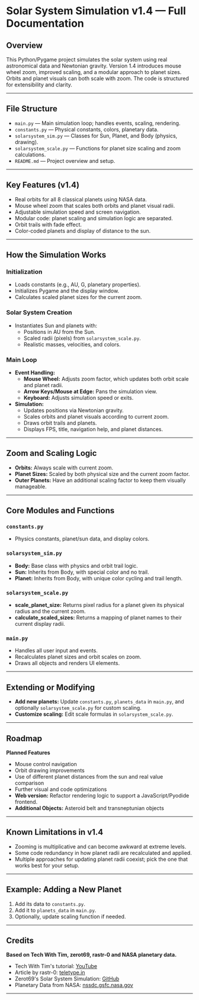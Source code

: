 # Solar System Simulation v1.4 — Full Documentation

## Overview

This Python/Pygame project simulates the solar system using real astronomical data and Newtonian gravity. Version 1.4 introduces mouse wheel zoom, improved scaling, and a modular approach to planet sizes. Orbits and planet visuals can both scale with zoom. The code is structured for extensibility and clarity.

---

## File Structure

- `main.py` — Main simulation loop; handles events, scaling, rendering.
- `constants.py` — Physical constants, colors, planetary data.
- `solarsystem_sim.py` — Classes for Sun, Planet, and Body (physics, drawing).
- `solarsystem_scale.py` — Functions for planet size scaling and zoom calculations.
- `README.md` — Project overview and setup.

---

## Key Features (v1.4)

- Real orbits for all 8 classical planets using NASA data.
- Mouse wheel zoom that scales both orbits and planet visual radii.
- Adjustable simulation speed and screen navigation.
- Modular code: planet scaling and simulation logic are separated.
- Orbit trails with fade effect.
- Color-coded planets and display of distance to the sun.

---

## How the Simulation Works

### Initialization

- Loads constants (e.g., AU, G, planetary properties).
- Initializes Pygame and the display window.
- Calculates scaled planet sizes for the current zoom.

### Solar System Creation

- Instantiates Sun and planets with:
  - Positions in AU from the Sun.
  - Scaled radii (pixels) from `solarsystem_scale.py`.
  - Realistic masses, velocities, and colors.

### Main Loop

- **Event Handling:**
  - **Mouse Wheel:** Adjusts zoom factor, which updates both orbit scale and planet radii.
  - **Arrow Keys/Mouse at Edge:** Pans the simulation view.
  - **Keyboard:** Adjusts simulation speed or exits.
- **Simulation:**
  - Updates positions via Newtonian gravity.
  - Scales orbits and planet visuals according to current zoom.
  - Draws orbit trails and planets.
  - Displays FPS, title, navigation help, and planet distances.

---

## Zoom and Scaling Logic

- **Orbits:** Always scale with current zoom.
- **Planet Sizes:** Scaled by both physical size and the current zoom factor.
- **Outer Planets:** Have an additional scaling factor to keep them visually manageable.

---

## Core Modules and Functions

### `constants.py`
- Physics constants, planet/sun data, and display colors.

### `solarsystem_sim.py`
- **Body:** Base class with physics and orbit trail logic.
- **Sun:** Inherits from Body, with special color and no trail.
- **Planet:** Inherits from Body, with unique color cycling and trail length.

### `solarsystem_scale.py`
- **scale_planet_size:** Returns pixel radius for a planet given its physical radius and the current zoom.
- **calculate_scaled_sizes:** Returns a mapping of planet names to their current display radii.

### `main.py`
- Handles all user input and events.
- Recalculates planet sizes and orbit scales on zoom.
- Draws all objects and renders UI elements.

---

## Extending or Modifying

- **Add new planets:** Update `constants.py`, `planets_data` in `main.py`, and optionally `solarsystem_scale.py` for custom scaling.
- **Customize scaling:** Edit scale formulas in `solarsystem_scale.py`.

---

## Roadmap

**Planned Features**

- Mouse control navigation
- Orbit drawing improvements
- Use of different planet distances from the sun and real value comparison
- Further visual and code optimizations
- **Web version:** Refactor rendering logic to support a JavaScript/Pyodide frontend.
- **Additional Objects:** Asteroid belt and transneptunian objects

---

## Known Limitations in v1.4

- Zooming is multiplicative and can become awkward at extreme levels.
- Some code redundancy in how planet radii are recalculated and applied.
- Multiple approaches for updating planet radii coexist; pick the one that works best for your setup.

---

## Example: Adding a New Planet

1. Add its data to `constants.py`.
2. Add it to `planets_data` in `main.py`.
3. Optionally, update scaling function if needed.

---

## Credits

**Based on Tech With Tim, zerot69, rastr-0 and NASA planetary data.**

- Tech With Tim's tutorial: [YouTube](https://www.youtube.com/watch?v=WTLPmUHTPqo)
- Article by rastr-0: [teletype.in](https://teletype.in/@rastr_0/solar_system)
- Zerot69's Solar System Simulation: [GitHub](https://github.com/zerot69/Solar-System-Simulation)
- Planetary Data from NASA: [nssdc.gsfc.nasa.gov](https://nssdc.gsfc.nasa.gov/planetary/factsheet/)

---